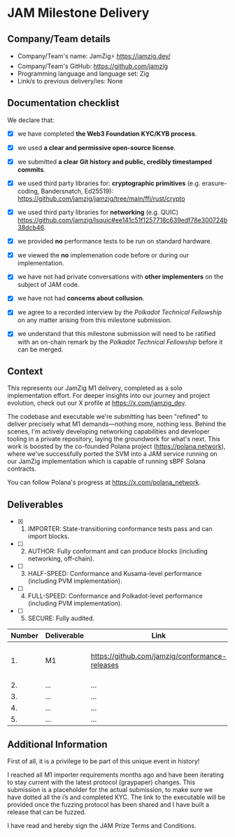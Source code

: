 # JAM Milestone Delivery 

## Company/Team details

- Company/Team's name: JamZig⚡ https://jamzig.dev/
- Company/Team's GitHub: https://github.com/jamzig
- Programming language and language set: Zig 
- Link/s to previous delivery/ies: None

## Documentation checklist

We declare that:

- [X] we have completed **the Web3 Foundation KYC/KYB process**.
- [X] we used **a clear and permissive open-source license**.
- [X] we submitted **a clear Git history and public, credibly timestamped commits**.
- [X] we used third party libraries for: **cryptographic primitives** (e.g. erasure-coding, Bandersnatch, Ed25519): https://github.com/jamzig/jamzig/tree/main/ffi/rust/crypto
- [X] we used third party libraries for  **networking** (e.g. QUIC) https://github.com/jamzig/lsquic#ee141c51f1257718c639edf78e300724b38dcb46.
- [X] we provided **no** performance tests to be run on standard hardware.
- [X] we viewed the **no** implemenation code before or during our implementation.
- [X] we have not  had private conversations with **other implementers** on the subject of JAM code.
- [X] we have not had **concerns about collusion**.
- [X] we agree to a recorded interview by the *Polkadot Technical Fellowship* on any matter arising from this milestone submission.
- [X] we understand that this milestone submission will need to be ratified with an on-chain remark by the *Polkadot Technical Fellowship* before it can be merged.


## Context

This represents our JamZig M1 delivery, completed as a solo
implementation effort. For deeper insights into our journey and project
evolution, check out our X profile at https://x.com/jamzig_dev. 

The codebase and executable we're submitting has been "refined" to deliver
precisely what M1 demands—nothing more, nothing less. Behind the scenes, I'm
actively developing networking capabilities and developer tooling in a private
repository, laying the groundwork for what's next. This work is boosted by the
co-founded Polana project (https://polana.network), where we've successfully
ported the SVM into a JAM service running on our JamZig implementation which is
capable of running sBPF Solana contracts.  

You can follow Polana's progress at https://x.com/polana_network. 

## Deliverables

- [X] 1. IMPORTER: State-transitioning conformance tests pass and can import blocks.
- [ ] 2. AUTHOR: Fully conformant and can produce blocks (including networking, off-chain).
- [ ] 3. HALF-SPEED: Conformance and Kusama-level performance (including PVM implementation).
- [ ] 4. FULL-SPEED: Conformance and Polkadot-level performance (including PVM implementation).
- [ ] 5. SECURE: Fully audited.


| Number	| Deliverable	| Link	 | Notes |
|---------|-------------|--------|-------|
|1.	      |M1	          | https://github.com/jamzig/conformance-releases  | M1 v0.6.6 Fuzz Target    |
|2.	      |...	        | ...	   |...    |
|3.	      |...	        | ...	   |...    |
|4.	      |...	        | ...	   |...    |
|5.	      |...	        | ...	   |...    |


## Additional Information

First of all, it is a privilege to be part of this unique event in history!

I reached all M1 importer requirements months ago and have been iterating to
stay current with the latest protocol (graypaper) changes. This submission is a
placeholder for the actual submission, to make sure we have dotted all the i’s
and completed KYC. The link to the executable will be provided once the fuzzing
protocol has been shared and I have built a release that can be fuzzed.

I have read and hereby sign the JAM Prize Terms and Conditions.

